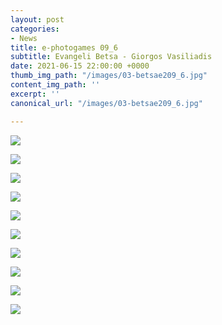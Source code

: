 ```yaml
---
layout: post
categories:
- News
title: e-photogames 09_6
subtitle: Evangeli Betsa - Giorgos Vasiliadis
date: 2021-06-15 22:00:00 +0000
thumb_img_path: "/images/03-betsae209_6.jpg"
content_img_path: ''
excerpt: ''
canonical_url: "/images/03-betsae209_6.jpg"

---
```

![](/images/01-betsae209_6.jpg)

![](/images/02-_vasiliadisg209_6.jpg)

![](/images/03-betsae209_6.jpg)

![](/images/04-vasiliadisg209_6.jpg)

![](/images/05-betsae209_6.jpg)

![](/images/06-_vasiliadisg209_6.jpg)

![](/images/07-betsae209_6.jpg)

![](/images/08-_vasiliadisg209_6.jpg)

![](/images/09-betsae209_6.jpg)

![](/images/10-_vasiliadisg209_6.jpg)